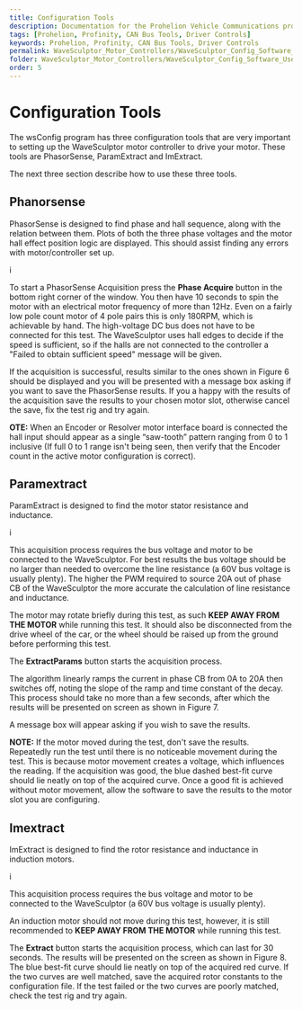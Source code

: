 ```yaml
---
title: Configuration Tools
description: Documentation for the Prohelion Vehicle Communications protocol
tags: [Prohelion, Profinity, CAN Bus Tools, Driver Controls]
keywords: Prohelion, Profinity, CAN Bus Tools, Driver Controls
permalink: WaveSculptor_Motor_Controllers/WaveSculptor_Config_Software_User_Manual/Configuration_tools.html
folder: WaveSculptor_Motor_Controllers/WaveSculptor_Config_Software_User_Manual
order: 5
---
```


# Configuration Tools

The wsConfig program has three configuration tools that are very important to setting up the WaveSculptor motor controller to drive your motor. These tools are PhasorSense, ParamExtract and ImExtract.

The next three section describe how to use these three tools.

## Phanorsense

PhasorSense is designed to find phase and hall sequence, along with the relation between them. Plots of both the three phase voltages and the motor hall effect position logic are displayed. This should assist finding any errors with motor/controller set up.

i

To start a PhasorSense Acquisition press the <strong>Phase Acquire</strong> button in the bottom right corner of the window. You then have 10 seconds to spin the motor with an electrical motor frequency of more than 12Hz. Even on a fairly low pole count motor of 4 pole pairs this is only 180RPM, which is achievable by hand. The high-voltage DC bus does not have to be connected for this test.  The WaveSculptor uses hall edges to decide if the speed is sufficient, so if the halls are not connected to the controller a "Failed to obtain sufficient speed" message will be given.

If the acquisition is successful, results similar to the ones shown in Figure 6 should be displayed and you will be presented with a message box asking if you want to save the PhasorSense results. If you a happy with the results of the acquisition save the results to your chosen motor slot, otherwise cancel the save, fix the test rig and try again.

<strong>OTE:</strong> When an Encoder or Resolver motor interface board is connected the hall input should appear as a single “saw-tooth” pattern ranging from 0 to 1 inclusive (If full 0 to 1 range isn't being seen, then verify that the Encoder count in the active motor configuration is correct).

## Paramextract

ParamExtract is designed to find the motor stator resistance and inductance.

i

This acquisition process requires the bus voltage and motor to be connected to the WaveSculptor. For best results the bus voltage should be no larger than needed to overcome the line resistance (a 60V bus voltage is usually plenty). The higher the PWM required to source 20A out of phase CB of the WaveSculptor the more accurate the calculation of line resistance and inductance.

The motor may rotate briefly during this test, as such <strong>KEEP AWAY FROM THE MOTOR</strong> while running this test. It should also be disconnected from the drive wheel of the car, or the wheel should be raised up from the ground before performing this test.

The <strong>ExtractParams</strong> button starts the acquisition process.

The algorithm linearly ramps the current in phase CB from 0A to 20A then switches off, noting the slope of the ramp and time constant of the decay. This process should take no more than a few seconds, after which the results will be presented on screen as shown in Figure 7.

A message box will appear asking if you wish to save the results.

<strong>NOTE:</strong> If the motor moved during the test, don't save the results. Repeatedly run the test until there is no noticeable movement during the test. This is because motor movement creates a voltage, which influences the reading.  If the acquisition was good, the blue dashed best-fit curve should lie neatly on top of the acquired curve. Once a good fit is achieved without motor movement, allow the software to save the results to the motor slot you are configuring.

## Imextract

ImExtract is designed to find the rotor resistance and inductance in induction motors.

i

This acquisition process requires the bus voltage and motor to be connected to the WaveSculptor (a 60V bus voltage is usually plenty).

An induction motor should not move during this test, however, it is still recommended to <strong>KEEP AWAY FROM THE MOTOR</strong> while running this test.

The <strong>Extract</strong> button starts the acquisition process, which can last for 30 seconds. The results will be presented on the screen as shown in Figure 8. The blue best-fit curve should lie neatly on top of the acquired red curve. If the two curves are well matched, save the acquired rotor constants to the configuration file. If the test failed or the two curves are poorly matched, check the test rig and try again.




